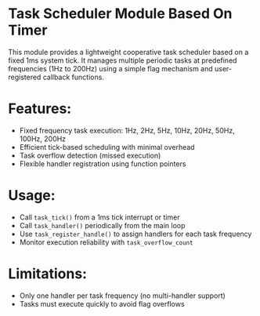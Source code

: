 # Task Scheduler Module Based On Timer

This module provides a lightweight cooperative task scheduler based on a fixed 1ms system tick.
It manages multiple periodic tasks at predefined frequencies (1Hz to 200Hz) using a simple
flag mechanism and user-registered callback functions.

# Features:
- Fixed frequency task execution: 1Hz, 2Hz, 5Hz, 10Hz, 20Hz, 50Hz, 100Hz, 200Hz
- Efficient tick-based scheduling with minimal overhead
- Task overflow detection (missed execution)
- Flexible handler registration using function pointers

# Usage:
- Call `task_tick()` from a 1ms tick interrupt or timer
- Call `task_handler()` periodically from the main loop
- Use `task_register_handle()` to assign handlers for each task frequency
- Monitor execution reliability with `task_overflow_count`

# Limitations:
- Only one handler per task frequency (no multi-handler support)
- Tasks must execute quickly to avoid flag overflows
